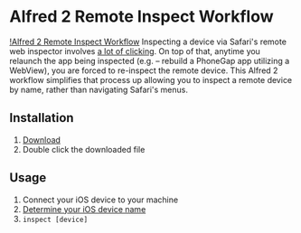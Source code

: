 # Alfred 2 Remote Inspect Workflow
[!Alfred 2 Remote Inspect Workflow](https://github.com/dcalhoun/alfred-remote-inspector-workflow/raw/master/alfred-remote-inspect-workflow.png)
Inspecting a device via Safari's remote web inspector involves [a lot of clicking](https://github.com/dcalhoun/alfred-remote-inspector-workflow/raw/master/safari-remote-inspect.png). On top of that, anytime you relaunch the app being inspected (e.g. – rebuild a PhoneGap app utilizing a WebView), you are forced to re-inspect the remote device. This Alfred 2 workflow simplifies that process up allowing you to inspect a remote device by name, rather than navigating Safari's menus.

## Installation
1. [Download](https://github.com/dcalhoun/alfred-remote-inspector-workflow/raw/master/Inspect%20Remote%20Device%20v1.0.alfredworkflow)
2. Double click the downloaded file

## Usage
1. Connect your iOS device to your machine
2. [Determine your iOS device name](http://support.apple.com/kb/ht3965)
3. `inspect [device]`
